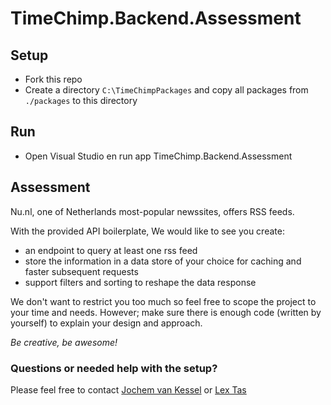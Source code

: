 # TimeChimp.Backend.Assessment

## Setup

- Fork this repo
- Create a directory `C:\TimeChimpPackages` and copy all packages from `./packages` to this directory

## Run

- Open Visual Studio en run app TimeChimp.Backend.Assessment

## Assessment

Nu.nl, one of Netherlands most-popular newssites, offers RSS feeds. 

With the provided API boilerplate, We would like to see you create:
- an endpoint to query at least one rss feed
- store the information in a data store of your choice for caching and faster subsequent requests
- support filters and sorting to reshape the data response

We don't want to restrict you too much so feel free to scope the project to your time and needs. 
However; make sure there is enough code (written by yourself) to explain your design and approach.

*Be creative, be awesome!*

### Questions or needed help with the setup?

Please feel free to contact [Jochem van Kessel](mailto:j.vankessel@timechimp.com?subject=TimeChimp%20Backend%20Assessment) or [Lex Tas](mailto:l.tas@timechimp.com?subject=TimeChimp%20Backend%20Assessment)

